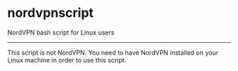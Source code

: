 # nordvpnscript
NordVPN bash script for Linux users
***
This script is not NordVPN. You need to have NordVPN installed on your Linux machine in order to use this script.
